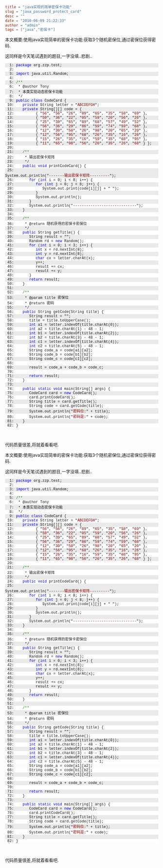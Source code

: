 ```toml
title = "java实现的简单密保卡功能"
slug = "java_password_protect_card"
desc = ""
date = "2010-06-09 21:22:33"
author = "admin"
tags = ["java","密保卡"]
```

<p>本文概要:使用java实现简单的密保卡功能:获取3个随机密保位,通过密保位获得密码.</p>  <p>这同样是今天笔试遇到的题目,一字没填..悲剧..</p>  <pre><pre style="background-color: #eaeaea; margin: 0em; width: 100%; font-family: consolas,&#39;Courier New&#39;,courier,monospace; font-size: 12px">  1: <span style="color: #0000ff">package</span> org.zzp.test;</pre><pre style="background-color: #ffffff; margin: 0em; width: 100%; font-family: consolas,&#39;Courier New&#39;,courier,monospace; font-size: 12px">  2: </pre><pre style="background-color: #eaeaea; margin: 0em; width: 100%; font-family: consolas,&#39;Courier New&#39;,courier,monospace; font-size: 12px">  3: <span style="color: #0000ff">import</span> java.util.Random;</pre><pre style="background-color: #ffffff; margin: 0em; width: 100%; font-family: consolas,&#39;Courier New&#39;,courier,monospace; font-size: 12px">  4: </pre><pre style="background-color: #eaeaea; margin: 0em; width: 100%; font-family: consolas,&#39;Courier New&#39;,courier,monospace; font-size: 12px">  5: <span style="color: #008000">/**</pre><pre style="background-color: #ffffff; margin: 0em; width: 100%; font-family: consolas,&#39;Courier New&#39;,courier,monospace; font-size: 12px">  6:  * @author Tony </pre><pre style="background-color: #eaeaea; margin: 0em; width: 100%; font-family: consolas,&#39;Courier New&#39;,courier,monospace; font-size: 12px">  7:  * 本类实现动态密保卡功能 </pre><pre style="background-color: #ffffff; margin: 0em; width: 100%; font-family: consolas,&#39;Courier New&#39;,courier,monospace; font-size: 12px">  8:  */</span></pre><pre style="background-color: #eaeaea; margin: 0em; width: 100%; font-family: consolas,&#39;Courier New&#39;,courier,monospace; font-size: 12px">  9: <span style="color: #0000ff">public</span> <span style="color: #0000ff">class</span> CodeCard {</pre><pre style="background-color: #ffffff; margin: 0em; width: 100%; font-family: consolas,&#39;Courier New&#39;,courier,monospace; font-size: 12px"> 10:    <span style="color: #0000ff">private</span> String letter = &quot;<span style="color: #8b0000">ABCDEFGH</span>&quot;;</pre><pre style="background-color: #eaeaea; margin: 0em; width: 100%; font-family: consolas,&#39;Courier New&#39;,courier,monospace; font-size: 12px"> 11:    <span style="color: #0000ff">private</span> String[][] code = {</pre><pre style="background-color: #ffffff; margin: 0em; width: 100%; font-family: consolas,&#39;Courier New&#39;,courier,monospace; font-size: 12px"> 12:          { &quot;<span style="color: #8b0000">56</span>&quot;, &quot;<span style="color: #8b0000">56</span>&quot;, &quot;<span style="color: #8b0000">26</span>&quot;, &quot;<span style="color: #8b0000">89</span>&quot;, &quot;<span style="color: #8b0000">65</span>&quot;, &quot;<span style="color: #8b0000">35</span>&quot;, &quot;<span style="color: #8b0000">58</span>&quot;, &quot;<span style="color: #8b0000">69</span>&quot; },</pre><pre style="background-color: #eaeaea; margin: 0em; width: 100%; font-family: consolas,&#39;Courier New&#39;,courier,monospace; font-size: 12px"> 13:          { &quot;<span style="color: #8b0000">59</span>&quot;, &quot;<span style="color: #8b0000">36</span>&quot;, &quot;<span style="color: #8b0000">22</span>&quot;, &quot;<span style="color: #8b0000">05</span>&quot;, &quot;<span style="color: #8b0000">59</span>&quot;, &quot;<span style="color: #8b0000">20</span>&quot;, &quot;<span style="color: #8b0000">56</span>&quot;, &quot;<span style="color: #8b0000">26</span>&quot; },</pre><pre style="background-color: #ffffff; margin: 0em; width: 100%; font-family: consolas,&#39;Courier New&#39;,courier,monospace; font-size: 12px"> 14:          { &quot;<span style="color: #8b0000">25</span>&quot;, &quot;<span style="color: #8b0000">39</span>&quot;, &quot;<span style="color: #8b0000">65</span>&quot;, &quot;<span style="color: #8b0000">89</span>&quot;, &quot;<span style="color: #8b0000">68</span>&quot;, &quot;<span style="color: #8b0000">57</span>&quot;, &quot;<span style="color: #8b0000">49</span>&quot;, &quot;<span style="color: #8b0000">52</span>&quot; },</pre><pre style="background-color: #eaeaea; margin: 0em; width: 100%; font-family: consolas,&#39;Courier New&#39;,courier,monospace; font-size: 12px"> 15:          { &quot;<span style="color: #8b0000">56</span>&quot;, &quot;<span style="color: #8b0000">36</span>&quot;, &quot;<span style="color: #8b0000">29</span>&quot;, &quot;<span style="color: #8b0000">86</span>&quot;, &quot;<span style="color: #8b0000">59</span>&quot;, &quot;<span style="color: #8b0000">74</span>&quot;, &quot;<span style="color: #8b0000">59</span>&quot;, &quot;<span style="color: #8b0000">68</span>&quot; },</pre><pre style="background-color: #ffffff; margin: 0em; width: 100%; font-family: consolas,&#39;Courier New&#39;,courier,monospace; font-size: 12px"> 16:          { &quot;<span style="color: #8b0000">12</span>&quot;, &quot;<span style="color: #8b0000">30</span>&quot;, &quot;<span style="color: #8b0000">50</span>&quot;, &quot;<span style="color: #8b0000">26</span>&quot;, &quot;<span style="color: #8b0000">98</span>&quot;, &quot;<span style="color: #8b0000">20</span>&quot;, &quot;<span style="color: #8b0000">65</span>&quot;, &quot;<span style="color: #8b0000">20</span>&quot; },</pre><pre style="background-color: #eaeaea; margin: 0em; width: 100%; font-family: consolas,&#39;Courier New&#39;,courier,monospace; font-size: 12px"> 17:          { &quot;<span style="color: #8b0000">12</span>&quot;, &quot;<span style="color: #8b0000">56</span>&quot;, &quot;<span style="color: #8b0000">95</span>&quot;, &quot;<span style="color: #8b0000">68</span>&quot;, &quot;<span style="color: #8b0000">26</span>&quot;, &quot;<span style="color: #8b0000">35</span>&quot;, &quot;<span style="color: #8b0000">16</span>&quot;, &quot;<span style="color: #8b0000">26</span>&quot; },</pre><pre style="background-color: #ffffff; margin: 0em; width: 100%; font-family: consolas,&#39;Courier New&#39;,courier,monospace; font-size: 12px"> 18:          { &quot;<span style="color: #8b0000">15</span>&quot;, &quot;<span style="color: #8b0000">26</span>&quot;, &quot;<span style="color: #8b0000">35</span>&quot;, &quot;<span style="color: #8b0000">16</span>&quot;, &quot;<span style="color: #8b0000">59</span>&quot;, &quot;<span style="color: #8b0000">35</span>&quot;, &quot;<span style="color: #8b0000">68</span>&quot;, &quot;<span style="color: #8b0000">95</span>&quot; },</pre><pre style="background-color: #eaeaea; margin: 0em; width: 100%; font-family: consolas,&#39;Courier New&#39;,courier,monospace; font-size: 12px"> 19:          { &quot;<span style="color: #8b0000">11</span>&quot;, &quot;<span style="color: #8b0000">65</span>&quot;, &quot;<span style="color: #8b0000">98</span>&quot;, &quot;<span style="color: #8b0000">56</span>&quot;, &quot;<span style="color: #8b0000">26</span>&quot;, &quot;<span style="color: #8b0000">35</span>&quot;, &quot;<span style="color: #8b0000">26</span>&quot;, &quot;<span style="color: #8b0000">68</span>&quot; } };</pre><pre style="background-color: #ffffff; margin: 0em; width: 100%; font-family: consolas,&#39;Courier New&#39;,courier,monospace; font-size: 12px"> 20: </pre><pre style="background-color: #eaeaea; margin: 0em; width: 100%; font-family: consolas,&#39;Courier New&#39;,courier,monospace; font-size: 12px"> 21:    <span style="color: #008000">/**</pre><pre style="background-color: #ffffff; margin: 0em; width: 100%; font-family: consolas,&#39;Courier New&#39;,courier,monospace; font-size: 12px"> 22:     * 输出密保卡矩阵</pre><pre style="background-color: #eaeaea; margin: 0em; width: 100%; font-family: consolas,&#39;Courier New&#39;,courier,monospace; font-size: 12px"> 23:     */</span></pre><pre style="background-color: #ffffff; margin: 0em; width: 100%; font-family: consolas,&#39;Courier New&#39;,courier,monospace; font-size: 12px"> 24:    <span style="color: #0000ff">public</span> <span style="color: #0000ff">void</span> printCodeCard() {</pre><pre style="background-color: #eaeaea; margin: 0em; width: 100%; font-family: consolas,&#39;Courier New&#39;,courier,monospace; font-size: 12px"> 25:
System.out.println(&quot;<span style="color: #8b0000">-------输出密保卡矩阵---------</span>&quot;);</pre><pre style="background-color: #ffffff; margin: 0em; width: 100%; font-family: consolas,&#39;Courier New&#39;,courier,monospace; font-size: 12px"> 26:       <span style="color: #0000ff">for</span> (<span style="color: #0000ff">int</span> i = 0; i &lt; 8; i++) {</pre><pre style="background-color: #eaeaea; margin: 0em; width: 100%; font-family: consolas,&#39;Courier New&#39;,courier,monospace; font-size: 12px"> 27:          <span style="color: #0000ff">for</span> (<span style="color: #0000ff">int</span> j = 0; j &lt; 8; j++) {</pre><pre style="background-color: #ffffff; margin: 0em; width: 100%; font-family: consolas,&#39;Courier New&#39;,courier,monospace; font-size: 12px"> 28:             System.out.print(code[i][j] + &quot;<span style="color: #8b0000"> </span>&quot;);</pre><pre style="background-color: #eaeaea; margin: 0em; width: 100%; font-family: consolas,&#39;Courier New&#39;,courier,monospace; font-size: 12px"> 29:          }</pre><pre style="background-color: #ffffff; margin: 0em; width: 100%; font-family: consolas,&#39;Courier New&#39;,courier,monospace; font-size: 12px"> 30:          System.out.println();</pre><pre style="background-color: #eaeaea; margin: 0em; width: 100%; font-family: consolas,&#39;Courier New&#39;,courier,monospace; font-size: 12px"> 31:       }</pre><pre style="background-color: #ffffff; margin: 0em; width: 100%; font-family: consolas,&#39;Courier New&#39;,courier,monospace; font-size: 12px"> 32:       System.out.println(&quot;<span style="color: #8b0000">-----------------------------</span>&quot;);</pre><pre style="background-color: #eaeaea; margin: 0em; width: 100%; font-family: consolas,&#39;Courier New&#39;,courier,monospace; font-size: 12px"> 33:    }</pre><pre style="background-color: #ffffff; margin: 0em; width: 100%; font-family: consolas,&#39;Courier New&#39;,courier,monospace; font-size: 12px"> 34: </pre><pre style="background-color: #eaeaea; margin: 0em; width: 100%; font-family: consolas,&#39;Courier New&#39;,courier,monospace; font-size: 12px"> 35:    <span style="color: #008000">/**</pre><pre style="background-color: #ffffff; margin: 0em; width: 100%; font-family: consolas,&#39;Courier New&#39;,courier,monospace; font-size: 12px"> 36:     * @return 随机获得的密保卡密保位</pre><pre style="background-color: #eaeaea; margin: 0em; width: 100%; font-family: consolas,&#39;Courier New&#39;,courier,monospace; font-size: 12px"> 37:     */</span></pre><pre style="background-color: #ffffff; margin: 0em; width: 100%; font-family: consolas,&#39;Courier New&#39;,courier,monospace; font-size: 12px"> 38:    <span style="color: #0000ff">public</span> String getTitle() {</pre><pre style="background-color: #eaeaea; margin: 0em; width: 100%; font-family: consolas,&#39;Courier New&#39;,courier,monospace; font-size: 12px"> 39:       String result = &quot;<span style="color: #8b0000"></span>&quot;;</pre><pre style="background-color: #ffffff; margin: 0em; width: 100%; font-family: consolas,&#39;Courier New&#39;,courier,monospace; font-size: 12px"> 40:       Random rd = <span style="color: #0000ff">new</span> Random();</pre><pre style="background-color: #eaeaea; margin: 0em; width: 100%; font-family: consolas,&#39;Courier New&#39;,courier,monospace; font-size: 12px"> 41:       <span style="color: #0000ff">for</span> (<span style="color: #0000ff">int</span> i = 0; i &lt; 3; i++) {</pre><pre style="background-color: #ffffff; margin: 0em; width: 100%; font-family: consolas,&#39;Courier New&#39;,courier,monospace; font-size: 12px"> 42:          <span style="color: #0000ff">int</span> x = rd.nextInt(8);</pre><pre style="background-color: #eaeaea; margin: 0em; width: 100%; font-family: consolas,&#39;Courier New&#39;,courier,monospace; font-size: 12px"> 43:          <span style="color: #0000ff">int</span> y = rd.nextInt(8);</pre><pre style="background-color: #ffffff; margin: 0em; width: 100%; font-family: consolas,&#39;Courier New&#39;,courier,monospace; font-size: 12px"> 44:          <span style="color: #0000ff">char</span> cx = letter.charAt(x);</pre><pre style="background-color: #eaeaea; margin: 0em; width: 100%; font-family: consolas,&#39;Courier New&#39;,courier,monospace; font-size: 12px"> 45:          y++;</pre><pre style="background-color: #ffffff; margin: 0em; width: 100%; font-family: consolas,&#39;Courier New&#39;,courier,monospace; font-size: 12px"> 46:          result += cx;</pre><pre style="background-color: #eaeaea; margin: 0em; width: 100%; font-family: consolas,&#39;Courier New&#39;,courier,monospace; font-size: 12px"> 47:          result += y;</pre><pre style="background-color: #ffffff; margin: 0em; width: 100%; font-family: consolas,&#39;Courier New&#39;,courier,monospace; font-size: 12px"> 48:       }</pre><pre style="background-color: #eaeaea; margin: 0em; width: 100%; font-family: consolas,&#39;Courier New&#39;,courier,monospace; font-size: 12px"> 49:       <span style="color: #0000ff">return</span> result;</pre><pre style="background-color: #ffffff; margin: 0em; width: 100%; font-family: consolas,&#39;Courier New&#39;,courier,monospace; font-size: 12px"> 50:    }</pre><pre style="background-color: #eaeaea; margin: 0em; width: 100%; font-family: consolas,&#39;Courier New&#39;,courier,monospace; font-size: 12px"> 51: </pre><pre style="background-color: #ffffff; margin: 0em; width: 100%; font-family: consolas,&#39;Courier New&#39;,courier,monospace; font-size: 12px"> 52:    <span style="color: #008000">/**</pre><pre style="background-color: #eaeaea; margin: 0em; width: 100%; font-family: consolas,&#39;Courier New&#39;,courier,monospace; font-size: 12px"> 53:     * @param title 密保位</pre><pre style="background-color: #ffffff; margin: 0em; width: 100%; font-family: consolas,&#39;Courier New&#39;,courier,monospace; font-size: 12px"> 54:     * @return 密码</pre><pre style="background-color: #eaeaea; margin: 0em; width: 100%; font-family: consolas,&#39;Courier New&#39;,courier,monospace; font-size: 12px"> 55:     */</span></pre><pre style="background-color: #ffffff; margin: 0em; width: 100%; font-family: consolas,&#39;Courier New&#39;,courier,monospace; font-size: 12px"> 56:    <span style="color: #0000ff">public</span> String getCode(String title) {</pre><pre style="background-color: #eaeaea; margin: 0em; width: 100%; font-family: consolas,&#39;Courier New&#39;,courier,monospace; font-size: 12px"> 57:       String result = &quot;<span style="color: #8b0000"></span>&quot;;</pre><pre style="background-color: #ffffff; margin: 0em; width: 100%; font-family: consolas,&#39;Courier New&#39;,courier,monospace; font-size: 12px"> 58:       title = title.toUpperCase();</pre><pre style="background-color: #eaeaea; margin: 0em; width: 100%; font-family: consolas,&#39;Courier New&#39;,courier,monospace; font-size: 12px"> 59:       <span style="color: #0000ff">int</span> a1 = letter.indexOf(title.charAt(0));</pre><pre style="background-color: #ffffff; margin: 0em; width: 100%; font-family: consolas,&#39;Courier New&#39;,courier,monospace; font-size: 12px"> 60:       <span style="color: #0000ff">int</span> a2 = title.charAt(1) - 48 - 1;</pre><pre style="background-color: #eaeaea; margin: 0em; width: 100%; font-family: consolas,&#39;Courier New&#39;,courier,monospace; font-size: 12px"> 61:       <span style="color: #0000ff">int</span> b1 = letter.indexOf(title.charAt(2));</pre><pre style="background-color: #ffffff; margin: 0em; width: 100%; font-family: consolas,&#39;Courier New&#39;,courier,monospace; font-size: 12px"> 62:       <span style="color: #0000ff">int</span> b2 = title.charAt(3) - 48 - 1;</pre><pre style="background-color: #eaeaea; margin: 0em; width: 100%; font-family: consolas,&#39;Courier New&#39;,courier,monospace; font-size: 12px"> 63:       <span style="color: #0000ff">int</span> c1 = letter.indexOf(title.charAt(4));</pre><pre style="background-color: #ffffff; margin: 0em; width: 100%; font-family: consolas,&#39;Courier New&#39;,courier,monospace; font-size: 12px"> 64:       <span style="color: #0000ff">int</span> c2 = title.charAt(5) - 48 - 1;</pre><pre style="background-color: #ea
eaea; margin: 0em; width: 100%; font-family: consolas,&#39;Courier New&#39;,courier,monospace; font-size: 12px"> 65:       String code_a = code[a1][a2];</pre><pre style="background-color: #ffffff; margin: 0em; width: 100%; font-family: consolas,&#39;Courier New&#39;,courier,monospace; font-size: 12px"> 66:       String code_b = code[b1][b2];</pre><pre style="background-color: #eaeaea; margin: 0em; width: 100%; font-family: consolas,&#39;Courier New&#39;,courier,monospace; font-size: 12px"> 67:       String code_c = code[c1][c2];</pre><pre style="background-color: #ffffff; margin: 0em; width: 100%; font-family: consolas,&#39;Courier New&#39;,courier,monospace; font-size: 12px"> 68: </pre><pre style="background-color: #eaeaea; margin: 0em; width: 100%; font-family: consolas,&#39;Courier New&#39;,courier,monospace; font-size: 12px"> 69:       result = code_a + code_b + code_c;</pre><pre style="background-color: #ffffff; margin: 0em; width: 100%; font-family: consolas,&#39;Courier New&#39;,courier,monospace; font-size: 12px"> 70: </pre><pre style="background-color: #eaeaea; margin: 0em; width: 100%; font-family: consolas,&#39;Courier New&#39;,courier,monospace; font-size: 12px"> 71:       <span style="color: #0000ff">return</span> result;</pre><pre style="background-color: #ffffff; margin: 0em; width: 100%; font-family: consolas,&#39;Courier New&#39;,courier,monospace; font-size: 12px"> 72:    }</pre><pre style="background-color: #eaeaea; margin: 0em; width: 100%; font-family: consolas,&#39;Courier New&#39;,courier,monospace; font-size: 12px"> 73: </pre><pre style="background-color: #ffffff; margin: 0em; width: 100%; font-family: consolas,&#39;Courier New&#39;,courier,monospace; font-size: 12px"> 74:    <span style="color: #0000ff">public</span> <span style="color: #0000ff">static</span> <span style="color: #0000ff">void</span> main(String[] args) {</pre><pre style="background-color: #eaeaea; margin: 0em; width: 100%; font-family: consolas,&#39;Courier New&#39;,courier,monospace; font-size: 12px"> 75:       CodeCard card = <span style="color: #0000ff">new</span> CodeCard();</pre><pre style="background-color: #ffffff; margin: 0em; width: 100%; font-family: consolas,&#39;Courier New&#39;,courier,monospace; font-size: 12px"> 76:       card.printCodeCard();</pre><pre style="background-color: #eaeaea; margin: 0em; width: 100%; font-family: consolas,&#39;Courier New&#39;,courier,monospace; font-size: 12px"> 77:       String title = card.getTitle();</pre><pre style="background-color: #ffffff; margin: 0em; width: 100%; font-family: consolas,&#39;Courier New&#39;,courier,monospace; font-size: 12px"> 78:       String code = card.getCode(title);</pre><pre style="background-color: #eaeaea; margin: 0em; width: 100%; font-family: consolas,&#39;Courier New&#39;,courier,monospace; font-size: 12px"> 79:       System.out.println(&quot;<span style="color: #8b0000">密码位:</span>&quot; + title);</pre><pre style="background-color: #ffffff; margin: 0em; width: 100%; font-family: consolas,&#39;Courier New&#39;,courier,monospace; font-size: 12px"> 80:       System.out.println(&quot;<span style="color: #8b0000">密码是:</span>&quot; + code);</pre><pre style="background-color: #eaeaea; margin: 0em; width: 100%; font-family: consolas,&#39;Courier New&#39;,courier,monospace; font-size: 12px"> 81:    }</pre><pre style="background-color: #ffffff; margin: 0em; width: 100%; font-family: consolas,&#39;Courier New&#39;,courier,monospace; font-size: 12px"> 82: }</pre></pre><p>&#160;</p><p>代码质量很差,将就着看看吧.</p>


<!--more-->

<p>本文概要:使用java实现简单的密保卡功能:获取3个随机密保位,通过密保位获得密码.</p>  <p>这同样是今天笔试遇到的题目,一字没填..悲剧..</p>  <pre><pre style="background-color: #eaeaea; margin: 0em; width: 100%; font-family: consolas,&#39;Courier New&#39;,courier,monospace; font-size: 12px">  1: <span style="color: #0000ff">package</span> org.zzp.test;</pre><pre style="background-color: #ffffff; margin: 0em; width: 100%; font-family: consolas,&#39;Courier New&#39;,courier,monospace; font-size: 12px">  2: </pre><pre style="background-color: #eaeaea; margin: 0em; width: 100%; font-family: consolas,&#39;Courier New&#39;,courier,monospace; font-size: 12px">  3: <span style="color: #0000ff">import</span> java.util.Random;</pre><pre style="background-color: #ffffff; margin: 0em; width: 100%; font-family: consolas,&#39;Courier New&#39;,courier,monospace; font-size: 12px">  4: </pre><pre style="background-color: #eaeaea; margin: 0em; width: 100%; font-family: consolas,&#39;Courier New&#39;,courier,monospace; font-size: 12px">  5: <span style="color: #008000">/**</pre><pre style="background-color: #ffffff; margin: 0em; width: 100%; font-family: consolas,&#39;Courier New&#39;,courier,monospace; font-size: 12px">  6:  * @author Tony </pre><pre style="background-color: #eaeaea; margin: 0em; width: 100%; font-family: consolas,&#39;Courier New&#39;,courier,monospace; font-size: 12px">  7:  * 本类实现动态密保卡功能 </pre><pre style="background-color: #ffffff; margin: 0em; width: 100%; font-family: consolas,&#39;Courier New&#39;,courier,monospace; font-size: 12px">  8:  */</span></pre><pre style="background-color: #eaeaea; margin: 0em; width: 100%; font-family: consolas,&#39;Courier New&#39;,courier,monospace; font-size: 12px">  9: <span style="color: #0000ff">public</span> <span style="color: #0000ff">class</span> CodeCard {</pre><pre style="background-color: #ffffff; margin: 0em; width: 100%; font-family: consolas,&#39;Courier New&#39;,courier,monospace; font-size: 12px"> 10:    <span style="color: #0000ff">private</span> String letter = &quot;<span style="color: #8b0000">ABCDEFGH</span>&quot;;</pre><pre style="background-color: #eaeaea; margin: 0em; width: 100%; font-family: consolas,&#39;Courier New&#39;,courier,monospace; font-size: 12px"> 11:    <span style="color: #0000ff">private</span> String[][] code = {</pre><pre style="background-color: #ffffff; margin: 0em; width: 100%; font-family: consolas,&#39;Courier New&#39;,courier,monospace; font-size: 12px"> 12:          { &quot;<span style="color: #8b0000">56</span>&quot;, &quot;<span style="color: #8b0000">56</span>&quot;, &quot;<span style="color: #8b0000">26</span>&quot;, &quot;<span style="color: #8b0000">89</span>&quot;, &quot;<span style="color: #8b0000">65</span>&quot;, &quot;<span style="color: #8b0000">35</span>&quot;, &quot;<span style="color: #8b0000">58</span>&quot;, &quot;<span style="color: #8b0000">69</span>&quot; },</pre><pre style="background-color: #eaeaea; margin: 0em; width: 100%; font-family: consolas,&#39;Courier New&#39;,courier,monospace; font-size: 12px"> 13:          { &quot;<span style="color: #8b0000">59</span>&quot;, &quot;<span style="color: #8b0000">36</span>&quot;, &quot;<span style="color: #8b0000">22</span>&quot;, &quot;<span style="color: #8b0000">05</span>&quot;, &quot;<span style="color: #8b0000">59</span>&quot;, &quot;<span style="color: #8b0000">20</span>&quot;, &quot;<span style="color: #8b0000">56</span>&quot;, &quot;<span style="color: #8b0000">26</span>&quot; },</pre><pre style="background-color: #ffffff; margin: 0em; width: 100%; font-family: consolas,&#39;Courier New&#39;,courier,monospace; font-size: 12px"> 14:          { &quot;<span style="color: #8b0000">25</span>&quot;, &quot;<span style="color: #8b0000">39</span>&quot;, &quot;<span style="color: #8b0000">65</span>&quot;, &quot;<span style="color: #8b0000">89</span>&quot;, &quot;<span style="color: #8b0000">68</span>&quot;, &quot;<span style="color: #8b0000">57</span>&quot;, &quot;<span style="color: #8b0000">49</span>&quot;, &quot;<span style="color: #8b0000">52</span>&quot; },</pre><pre style="background-color: #eaeaea; margin: 0em; width: 100%; font-family: consolas,&#39;Courier New&#39;,courier,monospace; font-size: 12px"> 15:          { &quot;<span style="color: #8b0000">56</span>&quot;, &quot;<span style="color: #8b0000">36</span>&quot;, &quot;<span style="color: #8b0000">29</span>&quot;, &quot;<span style="color: #8b0000">86</span>&quot;, &quot;<span style="color: #8b0000">59</span>&quot;, &quot;<span style="color: #8b0000">74</span>&quot;, &quot;<span style="color: #8b0000">59</span>&quot;, &quot;<span style="color: #8b0000">68</span>&quot; },</pre><pre style="background-color: #ffffff; margin: 0em; width: 100%; font-family: consolas,&#39;Courier New&#39;,courier,monospace; font-size: 12px"> 16:          { &quot;<span style="color: #8b0000">12</span>&quot;, &quot;<span style="color: #8b0000">30</span>&quot;, &quot;<span style="color: #8b0000">50</span>&quot;, &quot;<span style="color: #8b0000">26</span>&quot;, &quot;<span style="color: #8b0000">98</span>&quot;, &quot;<span style="color: #8b0000">20</span>&quot;, &quot;<span style="color: #8b0000">65</span>&quot;, &quot;<span style="color: #8b0000">20</span>&quot; },</pre><pre style="background-color: #eaeaea; margin: 0em; width: 100%; font-family: consolas,&#39;Courier New&#39;,courier,monospace; font-size: 12px"> 17:          { &quot;<span style="color: #8b0000">12</span>&quot;, &quot;<span style="color: #8b0000">56</span>&quot;, &quot;<span style="color: #8b0000">95</span>&quot;, &quot;<span style="color: #8b0000">68</span>&quot;, &quot;<span style="color: #8b0000">26</span>&quot;, &quot;<span style="color: #8b0000">35</span>&quot;, &quot;<span style="color: #8b0000">16</span>&quot;, &quot;<span style="color: #8b0000">26</span>&quot; },</pre><pre style="background-color: #ffffff; margin: 0em; width: 100%; font-family: consolas,&#39;Courier New&#39;,courier,monospace; font-size: 12px"> 18:          { &quot;<span style="color: #8b0000">15</span>&quot;, &quot;<span style="color: #8b0000">26</span>&quot;, &quot;<span style="color: #8b0000">35</span>&quot;, &quot;<span style="color: #8b0000">16</span>&quot;, &quot;<span style="color: #8b0000">59</span>&quot;, &quot;<span style="color: #8b0000">35</span>&quot;, &quot;<span style="color: #8b0000">68</span>&quot;, &quot;<span style="color: #8b0000">95</span>&quot; },</pre><pre style="background-color: #eaeaea; margin: 0em; width: 100%; font-family: consolas,&#39;Courier New&#39;,courier,monospace; font-size: 12px"> 19:          { &quot;<span style="color: #8b0000">11</span>&quot;, &quot;<span style="color: #8b0000">65</span>&quot;, &quot;<span style="color: #8b0000">98</span>&quot;, &quot;<span style="color: #8b0000">56</span>&quot;, &quot;<span style="color: #8b0000">26</span>&quot;, &quot;<span style="color: #8b0000">35</span>&quot;, &quot;<span style="color: #8b0000">26</span>&quot;, &quot;<span style="color: #8b0000">68</span>&quot; } };</pre><pre style="background-color: #ffffff; margin: 0em; width: 100%; font-family: consolas,&#39;Courier New&#39;,courier,monospace; font-size: 12px"> 20: </pre><pre style="background-color: #eaeaea; margin: 0em; width: 100%; font-family: consolas,&#39;Courier New&#39;,courier,monospace; font-size: 12px"> 21:    <span style="color: #008000">/**</pre><pre style="background-color: #ffffff; margin: 0em; width: 100%; font-family: consolas,&#39;Courier New&#39;,courier,monospace; font-size: 12px"> 22:     * 输出密保卡矩阵</pre><pre style="background-color: #eaeaea; margin: 0em; width: 100%; font-family: consolas,&#39;Courier New&#39;,courier,monospace; font-size: 12px"> 23:     */</span></pre><pre style="background-color: #ffffff; margin: 0em; width: 100%; font-family: consolas,&#39;Courier New&#39;,courier,monospace; font-size: 12px"> 24:    <span style="color: #0000ff">public</span> <span style="color: #0000ff">void</span> printCodeCard() {</pre><pre style="background-color: #eaeaea; margin: 0em; width: 100%; font-family: consolas,&#39;Courier New&#39;,courier,monospace; font-size: 12px"> 25:
System.out.println(&quot;<span style="color: #8b0000">-------输出密保卡矩阵---------</span>&quot;);</pre><pre style="background-color: #ffffff; margin: 0em; width: 100%; font-family: consolas,&#39;Courier New&#39;,courier,monospace; font-size: 12px"> 26:       <span style="color: #0000ff">for</span> (<span style="color: #0000ff">int</span> i = 0; i &lt; 8; i++) {</pre><pre style="background-color: #eaeaea; margin: 0em; width: 100%; font-family: consolas,&#39;Courier New&#39;,courier,monospace; font-size: 12px"> 27:          <span style="color: #0000ff">for</span> (<span style="color: #0000ff">int</span> j = 0; j &lt; 8; j++) {</pre><pre style="background-color: #ffffff; margin: 0em; width: 100%; font-family: consolas,&#39;Courier New&#39;,courier,monospace; font-size: 12px"> 28:             System.out.print(code[i][j] + &quot;<span style="color: #8b0000"> </span>&quot;);</pre><pre style="background-color: #eaeaea; margin: 0em; width: 100%; font-family: consolas,&#39;Courier New&#39;,courier,monospace; font-size: 12px"> 29:          }</pre><pre style="background-color: #ffffff; margin: 0em; width: 100%; font-family: consolas,&#39;Courier New&#39;,courier,monospace; font-size: 12px"> 30:          System.out.println();</pre><pre style="background-color: #eaeaea; margin: 0em; width: 100%; font-family: consolas,&#39;Courier New&#39;,courier,monospace; font-size: 12px"> 31:       }</pre><pre style="background-color: #ffffff; margin: 0em; width: 100%; font-family: consolas,&#39;Courier New&#39;,courier,monospace; font-size: 12px"> 32:       System.out.println(&quot;<span style="color: #8b0000">-----------------------------</span>&quot;);</pre><pre style="background-color: #eaeaea; margin: 0em; width: 100%; font-family: consolas,&#39;Courier New&#39;,courier,monospace; font-size: 12px"> 33:    }</pre><pre style="background-color: #ffffff; margin: 0em; width: 100%; font-family: consolas,&#39;Courier New&#39;,courier,monospace; font-size: 12px"> 34: </pre><pre style="background-color: #eaeaea; margin: 0em; width: 100%; font-family: consolas,&#39;Courier New&#39;,courier,monospace; font-size: 12px"> 35:    <span style="color: #008000">/**</pre><pre style="background-color: #ffffff; margin: 0em; width: 100%; font-family: consolas,&#39;Courier New&#39;,courier,monospace; font-size: 12px"> 36:     * @return 随机获得的密保卡密保位</pre><pre style="background-color: #eaeaea; margin: 0em; width: 100%; font-family: consolas,&#39;Courier New&#39;,courier,monospace; font-size: 12px"> 37:     */</span></pre><pre style="background-color: #ffffff; margin: 0em; width: 100%; font-family: consolas,&#39;Courier New&#39;,courier,monospace; font-size: 12px"> 38:    <span style="color: #0000ff">public</span> String getTitle() {</pre><pre style="background-color: #eaeaea; margin: 0em; width: 100%; font-family: consolas,&#39;Courier New&#39;,courier,monospace; font-size: 12px"> 39:       String result = &quot;<span style="color: #8b0000"></span>&quot;;</pre><pre style="background-color: #ffffff; margin: 0em; width: 100%; font-family: consolas,&#39;Courier New&#39;,courier,monospace; font-size: 12px"> 40:       Random rd = <span style="color: #0000ff">new</span> Random();</pre><pre style="background-color: #eaeaea; margin: 0em; width: 100%; font-family: consolas,&#39;Courier New&#39;,courier,monospace; font-size: 12px"> 41:       <span style="color: #0000ff">for</span> (<span style="color: #0000ff">int</span> i = 0; i &lt; 3; i++) {</pre><pre style="background-color: #ffffff; margin: 0em; width: 100%; font-family: consolas,&#39;Courier New&#39;,courier,monospace; font-size: 12px"> 42:          <span style="color: #0000ff">int</span> x = rd.nextInt(8);</pre><pre style="background-color: #eaeaea; margin: 0em; width: 100%; font-family: consolas,&#39;Courier New&#39;,courier,monospace; font-size: 12px"> 43:          <span style="color: #0000ff">int</span> y = rd.nextInt(8);</pre><pre style="background-color: #ffffff; margin: 0em; width: 100%; font-family: consolas,&#39;Courier New&#39;,courier,monospace; font-size: 12px"> 44:          <span style="color: #0000ff">char</span> cx = letter.charAt(x);</pre><pre style="background-color: #eaeaea; margin: 0em; width: 100%; font-family: consolas,&#39;Courier New&#39;,courier,monospace; font-size: 12px"> 45:          y++;</pre><pre style="background-color: #ffffff; margin: 0em; width: 100%; font-family: consolas,&#39;Courier New&#39;,courier,monospace; font-size: 12px"> 46:          result += cx;</pre><pre style="background-color: #eaeaea; margin: 0em; width: 100%; font-family: consolas,&#39;Courier New&#39;,courier,monospace; font-size: 12px"> 47:          result += y;</pre><pre style="background-color: #ffffff; margin: 0em; width: 100%; font-family: consolas,&#39;Courier New&#39;,courier,monospace; font-size: 12px"> 48:       }</pre><pre style="background-color: #eaeaea; margin: 0em; width: 100%; font-family: consolas,&#39;Courier New&#39;,courier,monospace; font-size: 12px"> 49:       <span style="color: #0000ff">return</span> result;</pre><pre style="background-color: #ffffff; margin: 0em; width: 100%; font-family: consolas,&#39;Courier New&#39;,courier,monospace; font-size: 12px"> 50:    }</pre><pre style="background-color: #eaeaea; margin: 0em; width: 100%; font-family: consolas,&#39;Courier New&#39;,courier,monospace; font-size: 12px"> 51: </pre><pre style="background-color: #ffffff; margin: 0em; width: 100%; font-family: consolas,&#39;Courier New&#39;,courier,monospace; font-size: 12px"> 52:    <span style="color: #008000">/**</pre><pre style="background-color: #eaeaea; margin: 0em; width: 100%; font-family: consolas,&#39;Courier New&#39;,courier,monospace; font-size: 12px"> 53:     * @param title 密保位</pre><pre style="background-color: #ffffff; margin: 0em; width: 100%; font-family: consolas,&#39;Courier New&#39;,courier,monospace; font-size: 12px"> 54:     * @return 密码</pre><pre style="background-color: #eaeaea; margin: 0em; width: 100%; font-family: consolas,&#39;Courier New&#39;,courier,monospace; font-size: 12px"> 55:     */</span></pre><pre style="background-color: #ffffff; margin: 0em; width: 100%; font-family: consolas,&#39;Courier New&#39;,courier,monospace; font-size: 12px"> 56:    <span style="color: #0000ff">public</span> String getCode(String title) {</pre><pre style="background-color: #eaeaea; margin: 0em; width: 100%; font-family: consolas,&#39;Courier New&#39;,courier,monospace; font-size: 12px"> 57:       String result = &quot;<span style="color: #8b0000"></span>&quot;;</pre><pre style="background-color: #ffffff; margin: 0em; width: 100%; font-family: consolas,&#39;Courier New&#39;,courier,monospace; font-size: 12px"> 58:       title = title.toUpperCase();</pre><pre style="background-color: #eaeaea; margin: 0em; width: 100%; font-family: consolas,&#39;Courier New&#39;,courier,monospace; font-size: 12px"> 59:       <span style="color: #0000ff">int</span> a1 = letter.indexOf(title.charAt(0));</pre><pre style="background-color: #ffffff; margin: 0em; width: 100%; font-family: consolas,&#39;Courier New&#39;,courier,monospace; font-size: 12px"> 60:       <span style="color: #0000ff">int</span> a2 = title.charAt(1) - 48 - 1;</pre><pre style="background-color: #eaeaea; margin: 0em; width: 100%; font-family: consolas,&#39;Courier New&#39;,courier,monospace; font-size: 12px"> 61:       <span style="color: #0000ff">int</span> b1 = letter.indexOf(title.charAt(2));</pre><pre style="background-color: #ffffff; margin: 0em; width: 100%; font-family: consolas,&#39;Courier New&#39;,courier,monospace; font-size: 12px"> 62:       <span style="color: #0000ff">int</span> b2 = title.charAt(3) - 48 - 1;</pre><pre style="background-color: #eaeaea; margin: 0em; width: 100%; font-family: consolas,&#39;Courier New&#39;,courier,monospace; font-size: 12px"> 63:       <span style="color: #0000ff">int</span> c1 = letter.indexOf(title.charAt(4));</pre><pre style="background-color: #ffffff; margin: 0em; width: 100%; font-family: consolas,&#39;Courier New&#39;,courier,monospace; font-size: 12px"> 64:       <span style="color: #0000ff">int</span> c2 = title.charAt(5) - 48 - 1;</pre><pre style="background-color: #ea
eaea; margin: 0em; width: 100%; font-family: consolas,&#39;Courier New&#39;,courier,monospace; font-size: 12px"> 65:       String code_a = code[a1][a2];</pre><pre style="background-color: #ffffff; margin: 0em; width: 100%; font-family: consolas,&#39;Courier New&#39;,courier,monospace; font-size: 12px"> 66:       String code_b = code[b1][b2];</pre><pre style="background-color: #eaeaea; margin: 0em; width: 100%; font-family: consolas,&#39;Courier New&#39;,courier,monospace; font-size: 12px"> 67:       String code_c = code[c1][c2];</pre><pre style="background-color: #ffffff; margin: 0em; width: 100%; font-family: consolas,&#39;Courier New&#39;,courier,monospace; font-size: 12px"> 68: </pre><pre style="background-color: #eaeaea; margin: 0em; width: 100%; font-family: consolas,&#39;Courier New&#39;,courier,monospace; font-size: 12px"> 69:       result = code_a + code_b + code_c;</pre><pre style="background-color: #ffffff; margin: 0em; width: 100%; font-family: consolas,&#39;Courier New&#39;,courier,monospace; font-size: 12px"> 70: </pre><pre style="background-color: #eaeaea; margin: 0em; width: 100%; font-family: consolas,&#39;Courier New&#39;,courier,monospace; font-size: 12px"> 71:       <span style="color: #0000ff">return</span> result;</pre><pre style="background-color: #ffffff; margin: 0em; width: 100%; font-family: consolas,&#39;Courier New&#39;,courier,monospace; font-size: 12px"> 72:    }</pre><pre style="background-color: #eaeaea; margin: 0em; width: 100%; font-family: consolas,&#39;Courier New&#39;,courier,monospace; font-size: 12px"> 73: </pre><pre style="background-color: #ffffff; margin: 0em; width: 100%; font-family: consolas,&#39;Courier New&#39;,courier,monospace; font-size: 12px"> 74:    <span style="color: #0000ff">public</span> <span style="color: #0000ff">static</span> <span style="color: #0000ff">void</span> main(String[] args) {</pre><pre style="background-color: #eaeaea; margin: 0em; width: 100%; font-family: consolas,&#39;Courier New&#39;,courier,monospace; font-size: 12px"> 75:       CodeCard card = <span style="color: #0000ff">new</span> CodeCard();</pre><pre style="background-color: #ffffff; margin: 0em; width: 100%; font-family: consolas,&#39;Courier New&#39;,courier,monospace; font-size: 12px"> 76:       card.printCodeCard();</pre><pre style="background-color: #eaeaea; margin: 0em; width: 100%; font-family: consolas,&#39;Courier New&#39;,courier,monospace; font-size: 12px"> 77:       String title = card.getTitle();</pre><pre style="background-color: #ffffff; margin: 0em; width: 100%; font-family: consolas,&#39;Courier New&#39;,courier,monospace; font-size: 12px"> 78:       String code = card.getCode(title);</pre><pre style="background-color: #eaeaea; margin: 0em; width: 100%; font-family: consolas,&#39;Courier New&#39;,courier,monospace; font-size: 12px"> 79:       System.out.println(&quot;<span style="color: #8b0000">密码位:</span>&quot; + title);</pre><pre style="background-color: #ffffff; margin: 0em; width: 100%; font-family: consolas,&#39;Courier New&#39;,courier,monospace; font-size: 12px"> 80:       System.out.println(&quot;<span style="color: #8b0000">密码是:</span>&quot; + code);</pre><pre style="background-color: #eaeaea; margin: 0em; width: 100%; font-family: consolas,&#39;Courier New&#39;,courier,monospace; font-size: 12px"> 81:    }</pre><pre style="background-color: #ffffff; margin: 0em; width: 100%; font-family: consolas,&#39;Courier New&#39;,courier,monospace; font-size: 12px"> 82: }</pre></pre><p>&#160;</p><p>代码质量很差,将就着看看吧.</p>
